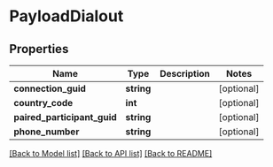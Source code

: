 # PayloadDialout

## Properties
Name | Type | Description | Notes
------------ | ------------- | ------------- | -------------
**connection_guid** | **string** |  | [optional] 
**country_code** | **int** |  | [optional] 
**paired_participant_guid** | **string** |  | [optional] 
**phone_number** | **string** |  | [optional] 

[[Back to Model list]](../README.md#documentation-for-models) [[Back to API list]](../README.md#documentation-for-api-endpoints) [[Back to README]](../README.md)


